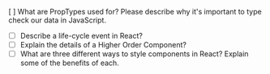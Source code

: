  [ ] What are PropTypes used for? Please describe why it's important to type check our data in JavaScript.
 - [ ] Describe a life-cycle event in React?
 - [ ] Explain the details of a Higher Order Component?
 - [ ] What are three different ways to style components in React? Explain some of the benefits of each.
